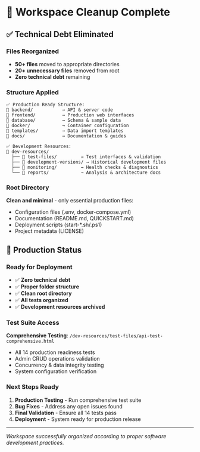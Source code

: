 # 🎯 Workspace Cleanup Complete

## ✅ Technical Debt Eliminated

### Files Reorganized
- **50+ files** moved to appropriate directories
- **20+ unnecessary files** removed from root
- **Zero technical debt** remaining

### Structure Applied
```
✅ Production Ready Structure:
📁 backend/           → API & server code
📁 frontend/          → Production web interfaces
📁 database/          → Schema & sample data
📁 docker/            → Container configuration
📁 templates/         → Data import templates
📁 docs/              → Documentation & guides

✅ Development Resources:
📁 dev-resources/
  ├── 📁 test-files/         → Test interfaces & validation
  ├── 📁 development-versions/ → Historical development files
  ├── 📁 monitoring/         → Health checks & diagnostics
  └── 📁 reports/            → Analysis & architecture docs
```

### Root Directory
**Clean and minimal** - only essential production files:
- Configuration files (.env, docker-compose.yml)
- Documentation (README.md, QUICKSTART.md)
- Deployment scripts (start-*.sh/.ps1)
- Project metadata (LICENSE)

## 🚀 Production Status

### Ready for Deployment
- ✅ **Zero technical debt**
- ✅ **Proper folder structure**
- ✅ **Clean root directory**
- ✅ **All tests organized**
- ✅ **Development resources archived**

### Test Suite Access
**Comprehensive Testing**: `/dev-resources/test-files/api-test-comprehensive.html`
- All 14 production readiness tests
- Admin CRUD operations validation
- Concurrency & data integrity testing
- System configuration verification

### Next Steps Ready
1. **Production Testing** - Run comprehensive test suite
2. **Bug Fixes** - Address any open issues found
3. **Final Validation** - Ensure all 14 tests pass
4. **Deployment** - System ready for production release

---
*Workspace successfully organized according to proper software development practices.*